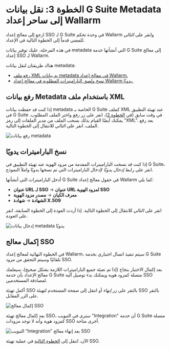 #   الخطوة 3: نقل بيانات G Suite Metadata إلى ساحر إعداد Wallarm

[img-sp-wizard-transfer-metadata]:  ../../../../images/admin-guides/configuration-guides/sso/gsuite/sp-wizard-transfer-metadata.png
[img-transfer-metadata-manually]:   ../../../../images/admin-guides/configuration-guides/sso/gsuite/transfer-metadata-manually.png
[img-sp-wizard-finish]:             ../../../../images/admin-guides/configuration-guides/sso/gsuite/sp-wizard-finish.png
[img-integration-tab]:              ../../../../images/admin-guides/configuration-guides/sso/gsuite/integration-tab.png

[doc-setup-idp]:                    setup-idp.md
[doc-allow-access-to-wl]:           allow-access-to-wl.md

[anchor-upload-metadata-xml]:       #uploading-metadata-using-an-xml-file
[anchor-upload-metadata-manually]:  #copying-parameters-manually

ارجع إلى معالج إعداد SSO لـ G Suite في وحدة تحكم Wallarm وانقر على *التالي* للمضي قدماً إلى الخطوة التالية في الإعداد.

في هذه المرحلة، عليك توفير بيانات metadata التي أنشأتها خدمة G Suite إلى معالج إعداد SSO لـ Wallarm.

هناك طريقتان لنقل بيانات metadata:
*   [رفع ملف XML به بيانات metadata في معالج إعداد Wallarm.][anchor-upload-metadata-xml]
*   [نسخ ولصق الباراميترات المطلوبة في معالج إعداد Wallarm يدويًا.][anchor-upload-metadata-manually]


##  رفع بيانات Metadata باستخدام ملف XML

إذا كنت قد حفظت بيانات metadata الخاصة بـ G Suite كملف XML عند تهيئة التطبيق في G Suite في وقت سابق (في [الخطوة 2][doc-setup-idp])، انقر على زر *رفع* واختر الملف المطلوب. يمكنك أيضًا القيام بذلك بسحب الملف من مدير الملفات إلى رمز “XML”. بعد رفع الملف، انقر على *التالي* للانتقال إلى الخطوة التالية.

![رفع بيانات metadata][img-sp-wizard-transfer-metadata]


##  نسخ الباراميترات يدويًا

إذا كنت قد نسخت الباراميترات المقدمة من مزود الهوية عند تهيئة التطبيق في G Suite، انقر على رابط *إدخال يدويًا* لإدخال الباراميترات التي تم نسخها يدويًا واملأ النموذج.

أدخل الباراميترات التي أنشأتها G Suite في حقول معالج إعداد Wallarm كما يلي:

*   **عنوان URL لـ SSO** → **عنوان URL لمزود الهوية SSO**
*   **معرف الكيان** → **مصدر مزود الهوية**
*   **الشهادة** → **شهادة X.509**

انقر على *التالي* للانتقال إلى الخطوة التالية. إذا أردت العودة إلى الخطوة السابقة، انقر على *العودة*.

![إدخال بيانات metadata يدويًا][img-transfer-metadata-manually]


##  إكمال معالج SSO

في الخطوة النهائية لمعالج إعداد Wallarm، سيتم تنفيذ اتصال اختباري بخدمة G Suite تلقائيًا وسيتم التحقق من مزود SSO.

بعد إكمال الاختبار بنجاح (إذا تم تعبئة جميع الباراميترات اللازمة بشكل صحيح)، سيعلمك معالج الإعداد بأن خدمة G Suite متصلة كمزود هوية ويمكنك بدء توصيل آلية SSO لمصادقة المستخدمين.

أكمل تهيئة SSO بالنقر على زر *إنهاء* أو انتقل إلى صفحة المستخدم لتهيئة SSO بالنقر على الزر المقابل.

![إكمال معالج SSO][img-sp-wizard-finish]

بعد إكمال معالج تهيئة SSO، سترى في التبويب "Integration" أن خدمة G Suite متصلة كمزود هوية وأنه لا توجد مزودات SSO أخرى متاحة.

![التبويب “Integration” بعد إنهاء معالج SSO][img-integration-tab]


الآن، انتقل إلى [الخطوة التالية][doc-allow-access-to-wl] في عملية تهيئة SSO.